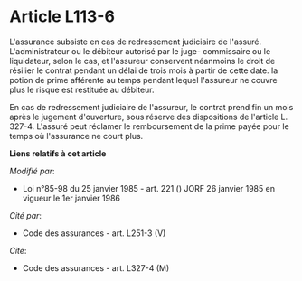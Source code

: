 # Article L113-6

L'assurance subsiste en cas de redressement judiciaire de l'assuré. L'administrateur ou le débiteur autorisé par le juge-
commissaire ou le liquidateur, selon le cas, et l'assureur conservent néanmoins le droit de résilier  le contrat pendant un
délai de trois mois à partir de cette date. la potion de prime afférente au temps pendant lequel l'assureur ne couvre plus le
risque est restituée au débiteur.

En cas de redressement judiciaire de l'assureur, le contrat prend fin un mois après le jugement d'ouverture, sous réserve des
dispositions de l'article L. 327-4. L'assuré peut réclamer le remboursement de la prime payée pour le temps où l'assurance ne
court plus.

**Liens relatifs à cet article**

_Modifié par_:

  - Loi n°85-98 du 25 janvier 1985 - art. 221 () JORF 26 janvier 1985 en vigueur le 1er janvier 1986

_Cité par_:

  - Code des assurances - art. L251-3 (V)

_Cite_:

  - Code des assurances - art. L327-4 (M)
